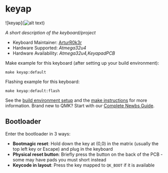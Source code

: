 # keyap

![keyap](![alt text](https://imgur.com/a/2MoN9eG))

*A short description of the keyboard/project*

* Keyboard Maintainer: [ArturR0k3r](https://github.com/ArturR0k3r)
* Hardware Supported: *Atmega32u4*
* Hardware Availability: *Atmega32u4,KeyapadPCB*

Make example for this keyboard (after setting up your build environment):

    make keyap:default

Flashing example for this keyboard:

    make keyap:default:flash

See the [build environment setup](https://docs.qmk.fm/#/getting_started_build_tools) and the [make instructions](https://docs.qmk.fm/#/getting_started_make_guide) for more information. Brand new to QMK? Start with our [Complete Newbs Guide](https://docs.qmk.fm/#/newbs).

## Bootloader

Enter the bootloader in 3 ways:

* **Bootmagic reset**: Hold down the key at (0,0) in the matrix (usually the top left key or Escape) and plug in the keyboard
* **Physical reset button**: Briefly press the button on the back of the PCB - some may have pads you must short instead
* **Keycode in layout**: Press the key mapped to `QK_BOOT` if it is available
